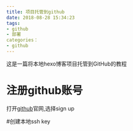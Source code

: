 ```yaml
---
title: 项目托管到github
date: 2018-08-28 15:34:23
tags:
- github
- 部署
categories：
- github
---
```

这是一篇将本地hexo博客项目托管到GitHub的教程
# 注册github账号
打开[github](http://www.github.com)官网,选择sign up

#创建本地ssh key
